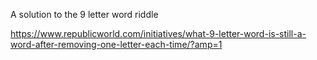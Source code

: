A solution to the 9 letter word riddle

https://www.republicworld.com/initiatives/what-9-letter-word-is-still-a-word-after-removing-one-letter-each-time/?amp=1
